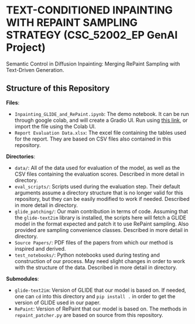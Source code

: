 # TEXT-CONDITIONED INPAINTING WITH REPAINT SAMPLING STRATEGY (CSC_52002_EP GenAI Project)
Semantic Control in Diffusion Inpainting: Merging RePaint Sampling with Text-Driven Generation.

## Structure of this Repository

**Files**:
 * `Inpainting_GLIDE_and_RePaint.ipynb`: The demo notebook. It can be run through google colab, and will create a Gradio UI. Run using [this link](https://githubtocolab.com/pandanautinspace/CSC_52002_EP_Generative_AI_Project/blob/refactor/Inpainting_GLIDE_and_RePaint.ipynb), or import the file using the Colab UI. 
 * `Report Evaluation Data.xlsx`: The excel file containing the tables used for the report. They are based on CSV files also contained in this repository.

**Directories**:
 * `data/`: All of the data used for evaluation of the model, as well as the CSV files containing the evaluation scores. Described in more detail in directory.
 * `eval_scripts/`: Scripts used during the evaluation step. Their default arguments assume a directory structure that is no longer valid for this repository, but they can be easily modified to work if needed. Described in more detail in directory.
 * `glide_patching/`: Our main contribution in terms of code. Assuming that the `glide-text2im` library is installed, the scripts here will fetch a GLIDE model in the format expected and patch it to use RePaint sampling. Also provided are sampling convenience classes. Described in more detail in directory.
 * `Source Papers/`: PDF files of the papers from which our method is inspired and derived. 
 * `test_notebooks/`: Python notebooks used during testing and construction of our process. May need slight changes in order to work with the structure of the data. Described in more detail in directory.

**Submodules**:
 * `glide-text2im`: Version of GLIDE that our model is based on. If needed, one can `cd` into this directory and `pip install .` in order to get the version of GLIDE used in our paper.
 * `RePaint`: Version of RePaint that our model is based on. The methods in `repaint_patcher.py` are based on source from this repository.
